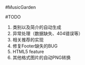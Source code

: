 #MusicGarden

#TODO
1. 类别以及简介的自动生成
2. 异常处理（数据缺失、404错误等）
3. 相关推荐的实现
4. 修复Footer缺失的BUG
5. HTML5 feature
6. 其他格式图片的自动PNG转换